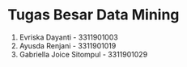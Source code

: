 # Tugas Besar Data Mining
<ol>
  <li>Evriska Dayanti - 3311901003</li>
  <li>Ayusda Renjani - 3311901019</li>
  <li>Gabriella Joice Sitompul - 3311901029</li>
 </ol> 
